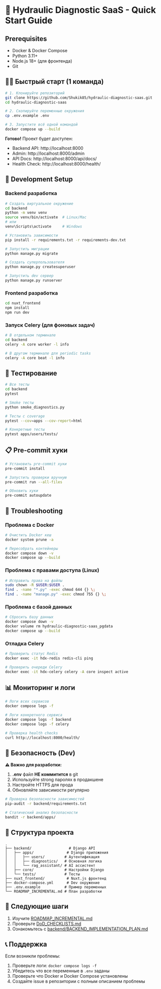 # 🚀 Hydraulic Diagnostic SaaS - Quick Start Guide

## Prerequisites

- Docker & Docker Compose
- Python 3.11+
- Node.js 18+ (для фронтенда)
- Git

## 🏃‍♂️ Быстрый старт (1 команда)

```bash
# 1. Клонируйте репозиторий
git clone https://github.com/Shukik85/hydraulic-diagnostic-saas.git
cd hydraulic-diagnostic-saas

# 2. Скопируйте переменные окружения
cp .env.example .env

# 3. Запустите всё одной командой
docker compose up --build
```

**Готово!** Проект будет доступен:
- Backend API: http://localhost:8000
- Admin: http://localhost:8000/admin
- API Docs: http://localhost:8000/api/docs/
- Health Check: http://localhost:8000/health/

## 🔧 Development Setup

### Backend разработка

```bash
# Создать виртуальное окружение
cd backend
python -m venv venv
source venv/bin/activate  # Linux/Mac
# или
venv\Scripts\activate     # Windows

# Установить зависимости
pip install -r requirements.txt -r requirements-dev.txt

# Запустить миграции
python manage.py migrate

# Создать суперпользователя
python manage.py createsuperuser

# Запустить dev сервер
python manage.py runserver
```

### Frontend разработка

```bash
cd nuxt_frontend
npm install
npm run dev
```

### Запуск Celery (для фоновых задач)

```bash
# В отдельном терминале
cd backend
celery -A core worker -l info

# В другом терминале для periodic tasks
celery -A core beat -l info
```

## 🧪 Тестирование

```bash
# Все тесты
cd backend
pytest

# Smoke тесты
python smoke_diagnostics.py

# Тесты с coverage
pytest --cov=apps --cov-report=html

# Конкретные тесты
pytest apps/users/tests/
```

## 📋 Pre-commit хуки

```bash
# Установить pre-commit хуки
pre-commit install

# Запустить проверки вручную
pre-commit run --all-files

# Обновить хуки
pre-commit autoupdate
```

## 🐛 Troubleshooting

### Проблема с Docker
```bash
# Очистить Docker кеш
docker system prune -a

# Пересобрать контейнеры
docker compose down -v
docker compose up --build
```

### Проблема с правами доступа (Linux)
```bash
# Исправить права на файлы
sudo chown -R $USER:$USER .
find . -name "*.py" -exec chmod 644 {} \;
find . -name "manage.py" -exec chmod 755 {} \;
```

### Проблема с базой данных
```bash
# Сбросить базу данных
docker compose down -v
docker volume rm hydraulic-diagnostic-saas_pgdata
docker compose up --build
```

### Отладка Celery
```bash
# Проверить статус Redis
docker exec -it hdx-redis redis-cli ping

# Проверить очереди Celery
docker exec -it hdx-celery celery -A core inspect active
```

## 📊 Мониторинг и логи

```bash
# Логи всех сервисов
docker compose logs -f

# Логи конкретного сервиса
docker compose logs -f backend
docker compose logs -f celery

# Проверка health checks
curl http://localhost:8000/health/
```

## 🔐 Безопасность (Dev)

**⚠️ Важно для разработки:**

1. **.env** файл **НЕ коммитится** в git
2. Используйте strong паролях в продакшене
3. Настройте HTTPS для прода
4. Обновляйте зависимости регулярно

```bash
# Проверка безопасности зависимостей
pip-audit -r backend/requirements.txt

# Статический анализ безопасности
bandit -r backend/apps/
```

## 📁 Структура проекта

```
.
├── backend/                 # Django API
│   ├── apps/               # Django приложения
│   │   ├── users/         # Аутентификация
│   │   ├── diagnostics/   # Основная логика
│   │   └── rag_assistant/ # AI ассистент
│   ├── core/              # Настройки Django
│   └── tests/             # Тесты
├── nuxt_frontend/          # Nuxt.js фронтенд
├── docker-compose.yml      # Dev окружение
├── .env.example           # Пример переменных
└── ROADMAP_INCREMENTAL.md # План разработки
```

## 🚀 Следующие шаги

1. Изучите [ROADMAP_INCREMENTAL.md](./ROADMAP_INCREMENTAL.md)
2. Проверьте [DoD_CHECKLISTS.md](./DoD_CHECKLISTS.md)
3. Ознакомьтесь с [backend/BACKEND_IMPLEMENTATION_PLAN.md](./backend/BACKEND_IMPLEMENTATION_PLAN.md)

## 📞 Поддержка

Если возникли проблемы:

1. Проверьте логи: `docker compose logs -f`
2. Убедитесь что все переменные в `.env` заданы
3. Проверьте что Docker и Docker Compose установлены
4. Создайте issue в репозитории с полным описанием проблемы
